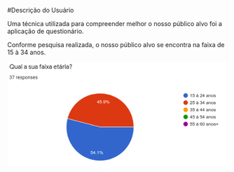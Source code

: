 #Descrição do Usuário

Uma técnica utilizada para compreender melhor o nosso público alvo foi a aplicação de questionário. 

Conforme pesquisa realizada, o nosso público alvo se encontra na faixa de 15 à 34 anos.


![Faixa etária](./img/faixa-etaria.png)
